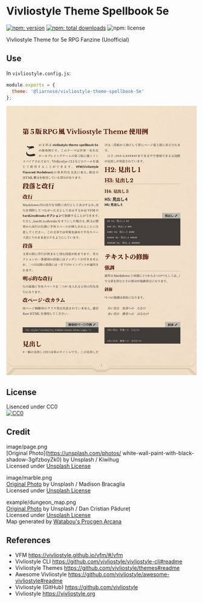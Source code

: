 # Vivliostyle Theme Spellbook 5e

[![npm: version](https://flat.badgen.net/npm/v/@liarnose/vivliostyle-theme-spellbook-5e)](https://npmjs.com/package/@liarnose/vivliostyle-theme-spellbook-5e)
[![npm: total downloads](https://flat.badgen.net/npm/dt/@liarnose/vivliostyle-theme-spellbook-5e)](https://npmjs.com/package/@liarnose/vivliostyle-theme-spellbook-5e)
![npm: license](https://flat.badgen.net/npm/license/@liarnose/vivliostyle-theme-spellbook-5e)

Vivliostyle Theme for 5e RPG Fanzine (Unofficial)

## Use

In `vivliostyle.config.js`:

```js
module.exports = {
  theme: '@liarnose/vivliostyle-theme-spellbook-5e'
};
```

![page](example/page-1.jpg)


## License
Lisenced under CC0  
[![CC0](http://i.creativecommons.org/p/zero/1.0/88x31.png "CC0")](http://creativecommons.org/publicdomain/zero/1.0/deed.ja)


## Credit
image/page.png  
[Original Photo](https://unsplash.com/photos/  white-wall-paint-with-black-shadow-3gifzboyZk0) by Unsplash / Kiwihug  
Licensed under [Unsplash License](https://unsplash.com/license)

image/marble.png  
[Original Photo](https://unsplash.com/photos/white-and-gray-abstract-painting-fcWAwPKpkTU) by Unsplash / Madison Bracaglia  
Licensed under [Unsplash License](https://unsplash.com/license)

example/dungeon_map.png  
[Original Photo](https://unsplash.com/photos/brown-bread-on-white-background-Fld_z35k-NM) by Unsplash / Dan Cristian Pădureț  
Licensed under [Unsplash License](https://unsplash.com/license)  
Map generated by [Watabou's Procgen Arcana](https://watabou.github.io/index.html)  

## References

- VFM <https://vivliostyle.github.io/vfm/#/vfm>
- Vivliostyle CLI <https://github.com/vivliostyle/vivliostyle-cli#readme>
- Vivliostyle Themes <https://github.com/vivliostyle/themes#readme>
- Awesome Vivliostyle <https://github.com/vivliostyle/awesome-vivliostyle#readme>
- Vivliostyle (GitHub) <https://github.com/vivliostyle>
- Vivliostyle <https://vivliostyle.org>


